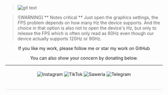 >   ![git text](/Multi/img/IFS.png)


> ![WARNING]
** Notes critical **
> Just open the graphics settings, the FPS problem depends 
> on how many Hz the device supports. And the choice in 
> that option is also not to open the device's Hz, but only to 
> release the FPS which is often only read as 60Hz even 
> though our device actually supports 120Hz or 90Hz.

<div align="center">
  If you like my work, please follow me or star my work on GitHub
  
You can also show your concern by donating below.
<div align="center">
 </div>
<hr/>

  <div style="margin: 20px 0;">
    <a href="https://www.instagram.com/pai_calll?igsh=OGZnYmZ5OGdiMG9r" target="_blank" style="text-decoration: none;">
      <img src="https://img.shields.io/badge/-Instagram-red?style=for-the-badge&logo=instagram&logoColor=white" alt="Instagram">
    </a>
    <a href="https://www.tiktok.com/@pai.call" target="_blank" style="text-decoration: none;">
      <img src="https://img.shields.io/badge/-TikTok-black?style=for-the-badge&logo=tiktok&logoColor=white" alt="TikTok">
    </a>
    <a href="https://saweria.co/Uniccc" target="_blank" style="text-decoration: none;">
      <img src="https://img.shields.io/badge/-Saweria-yellow?style=for-the-badge&logo=saweria&logoColor=white" alt="Saweria">
    </a>
    <a href="https://t.me/Yeye_PID" target="_blank" style="text-decoration: none;">
      <img src="https://img.shields.io/badge/-Telegram-blue?style=for-the-badge&logo=telegram&logoColor=white" alt="Telegram">
    </a>
  </div>

  <hr style="border: none; height: 1px; background: #ddd; margin: 40px 0;">

</div>
